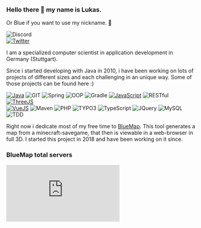 ### Hello there 👋 my name is Lukas.
Or Blue if you want to use my nickname. 💙

![Discord](https://img.shields.io/badge/Discord-bluecolored-5865F2?style=for-the-badge&logo=discord)<br>
[![Twitter](https://img.shields.io/badge/Twitter-%40bluecolo_red-1DA1F2?style=for-the-badge&logo=twitter)](https://twitter.com/bluecolo_red)

I am a specialized computer scientist in application development in Germany (Stuttgart).

Since i started developing with Java in 2010, i have been working on lots of projects of different sizes and each challenging in an unique way. Some of those projects can be found here :)

[![Java](https://img.shields.io/badge/-Java-informational)](https://github.com/BlueMap-Minecraft/BlueMap)
![GIT](https://img.shields.io/badge/-GIT-green)
![Spring](https://img.shields.io/badge/-Spring-yellow)
![OOP](https://img.shields.io/badge/-OOP-red)
![Gradle](https://img.shields.io/badge/-Gradle-green)
[![JavaScript](https://img.shields.io/badge/-JavaScript-informational)](https://github.com/BlueMap-Minecraft/BlueMapWeb)
![RESTful](https://img.shields.io/badge/-RESTful-red)
[![ThreeJS](https://img.shields.io/badge/-ThreeJS-yellow)](https://github.com/BlueMap-Minecraft/BlueMapWeb)<br>
[![VueJS](https://img.shields.io/badge/-VueJS-yellow)](https://github.com/BlueMap-Minecraft/BlueMapVue)
![Maven](https://img.shields.io/badge/-Maven-green)
![PHP](https://img.shields.io/badge/-PHP-informational)
![TYPO3](https://img.shields.io/badge/-TYPO3-yellow)
![TypeScript](https://img.shields.io/badge/-TypeScript-informational)
![JQuery](https://img.shields.io/badge/-JQuery-yellow)
![MySQL](https://img.shields.io/badge/-MySQL-informational)
![TDD](https://img.shields.io/badge/-TDD-red)

Right now i dedicate most of my free time to [BlueMap](https://github.com/BlueMap-Minecraft/BlueMap#readme).
This tool generates a map from a minecraft-savegame, that then is viewable in a web-browser in full 3D. I started this project in 2018 and have been working on it since.

### BlueMap total servers
[![BlueMap Graph](https://metrics.bluecolored.de/bluemap/graph.php?1)](https://metrics.bluecolored.de/)
